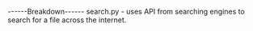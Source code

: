------Breakdown------
search.py - uses API from searching engines to search for a file across the internet.
